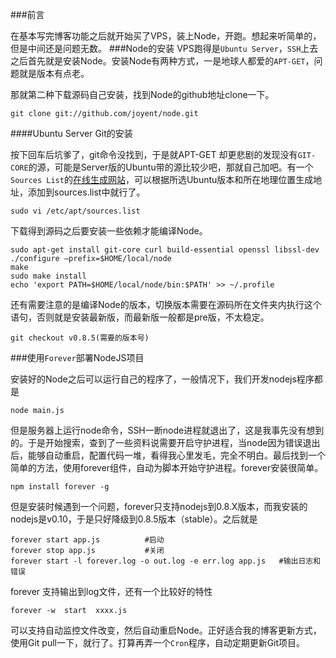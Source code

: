 ###前言

在基本写完博客功能之后就开始买了VPS，装上Node，开跑。想起来听简单的，但是中间还是问题无数。
###Node的安装
VPS跑得是`Ubuntu Server`，`SSH`上去之后首先就是安装Node。安装Node有两种方式，一是地球人都爱的`APT-GET`，问题就是版本有点老。

那就第二种下载源码自己安装，找到Node的github地址clone一下。

    git clone git://github.com/joyent/node.git

####Ubuntu Server Git的安装

按下回车后坑爹了，git命令没找到，于是就APT-GET 却更悲剧的发现没有`GIT-CORE`的源，可能是Server版的Ubuntu带的源比较少吧，那就自己加吧。有一个`Sources List`的[在线生成网站](http://repogen.simplylinux.ch/index.php)，可以根据所选Ubuntu版本和所在地理位置生成地址，添加到sources.list中就行了。

    sudo vi /etc/apt/sources.list

下载得到源码之后要安装一些依赖才能编译Node。

    sudo apt-get install git-core curl build-essential openssl libssl-dev
    ./configure –prefix=$HOME/local/node
    make
    sudo make install
    echo 'export PATH=$HOME/local/node/bin:$PATH' >> ~/.profile

还有需要注意的是编译Node的版本，切换版本需要在源码所在文件夹内执行这个语句，否则就是安装最新版，而最新版一般都是pre版，不太稳定。

    git checkout v0.8.5(需要的版本号)

###使用`Forever`部署NodeJS项目

安装好的Node之后可以运行自己的程序了，一般情况下，我们开发nodejs程序都是

    node main.js

但是服务器上运行node命令，SSH一断node进程就退出了，这是我事先没有想到的。于是开始搜索，查到了一些资料说需要开启守护进程，当node因为错误退出后，能够自动重启，配置代码一堆，看得我心里发毛，完全不明白。最后找到一个简单的方法，使用forever组件，自动为脚本开始守护进程。forever安装很简单。

    npm install forever -g

但是安装时候遇到一个问题，forever只支持nodejs到0.8.X版本，而我安装的nodejs是v0.10，于是只好降级到0.8.5版本（stable）。之后就是

    forever start app.js          #启动
    forever stop app.js           #关闭
    forever start -l forever.log -o out.log -e err.log app.js   #输出日志和错误

forever 支持输出到log文件，还有一个比较好的特性

    forever -w  start  xxxx.js

可以支持自动监控文件改变，然后自动重启Node。正好适合我的博客更新方式，使用Git pull一下，就行了。打算再弄一个`Cron`程序，自动定期更新Git项目。



